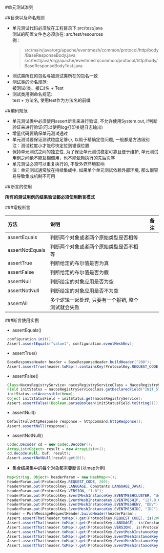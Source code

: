 #单元测试准则

##目录以及命名规则

+ 单元测试代码必须放在工程目录下:src/test/java  
  测试的配置文件也必须放在: src/test/resources  
  例：
  >src/main/java/org/apache/eventmesh/common/protocol/http/body/BaseResponseBody.java
  >src/test/java/org/apache/eventmesh/common/protocol/http/body/BaseResponseBodyTest.java
+ 测试类所在的包名与被测试类所在的包名一致
+ 测试类的命名规范:   
  被测试(类、接口)名 + Test
+ 测试类用例命名规范:  
  test + 方法名, 使用test作为方法名的前缀

##编码规范

+ 单元测试类中必须使用assert断言来进行验证, 不允许使用System.out, if判断验证来进行验证(可以使用log打印关键日志输出)
+ 增量代码要确保单元测试通过
+ 单元测试要保证测试粒度足够小, 以助于精确定位问题, 一般都是方法级别  
  注：测试粒度小才能尽快定位到错误位置
+ 保持单元测试之间的独立性, 为了保证单元测试稳定可靠且便于维护, 单元测试用例之间绝不能互相调用，也不能依赖执行的先后次序
+ 单元测试必须可以重复执行的, 不受外界环境影响  
  注：单元测试通常放在持续集成中, 如果单个单元测试依赖外部环境, 那么很容易导致集成机制不可用

##断言的使用

**所有的测试用例的结果验证都必须使用断言模式**

###常规断言

|       方法       |       说明       |      备注      |
| :-------------- | :---------------| ------------- |
| assertEquals    | 判断两个对象或者两个原始类型是否相等   |  |
| assertNotEquals | 判断两个对象或者两个原始类型是否不相等 |  |
| assertTrue      | 判断给定的布尔值是否为真 |  |
| assertFalse     | 判断给定的布尔值是否为假 |  |
| assertNull      | 判断给定的对象应用是否为空   |  |
| assertNotNull   | 判断给定的对象应用是否不为空 |  |
| assertAll       | 多个逻辑一起处理, 只要有一个报错, 整个测试就会失败 |  |

###断言使用实例

+ assertEquals()
```java
 configuration.init();
 Assert.assertEquals("value1", configuration.eventMeshEnv);
```

+ assertTrue()
```java
 BaseResponseHeader header = BaseResponseHeader.buildHeader("200");
 Assert.assertTrue(header.toMap().containsKey(ProtocolKey.REQUEST_CODE));
```

+ assertFalse()
```java
 Class<NacosRegistryService> nacosRegistryServiceClass = NacosRegistryService.class;
 Field initStatus = nacosRegistryServiceClass.getDeclaredField("INIT_STATUS");
 initStatus.setAccessible(true);
 Object initStatusField = initStatus.get(nacosRegistryService);
 Assert.assertFalse((Boolean.parseBoolean(initStatusField.toString())));
```

+ assertNull()
```java
 DefaultFullHttpResponse response = httpCommand.httpResponse();
 Assert.assertNull(response);
```

+ assertNotNull()
```java
 Codec.Decoder cd = new Codec.Decoder();
 ArrayList<Object> result = new ArrayList<>();
 cd.decode(null, buf, result);
 Assert.assertNotNull(result.get(0));
```

+ 集合结果集中的每个对象都需要断言(以map为例)
```java
 Map<String, Object> headerParam = new HashMap<>();
 headerParam.put(ProtocolKey.REQUEST_CODE, 200);
 headerParam.put(ProtocolKey.LANGUAGE, Constants.LANGUAGE_JAVA);
 headerParam.put(ProtocolKey.VERSION, "1.0");
 headerParam.put(ProtocolKey.EventMeshInstanceKey.EVENTMESHCLUSTER, "default cluster");
 headerParam.put(ProtocolKey.EventMeshInstanceKey.EVENTMESHIP, "127.0.0.1");
 headerParam.put(ProtocolKey.EventMeshInstanceKey.EVENTMESHENV, "DEV");
 headerParam.put(ProtocolKey.EventMeshInstanceKey.EVENTMESHIDC, "IDC");
 header = PushMessageRequestHeader.buildHeader(headerParam);
 Assert.assertThat(header.toMap().get(ProtocolKey.REQUEST_CODE), is(200));
 Assert.assertThat(header.toMap().get(ProtocolKey.LANGUAGE), is(Constants.LANGUAGE_JAVA));
 Assert.assertThat(header.toMap().get(ProtocolKey.VERSION), is(ProtocolVersion.V1));
 Assert.assertThat(header.toMap().get(ProtocolKey.EventMeshInstanceKey.EVENTMESHCLUSTER), is("default cluster"));
 Assert.assertThat(header.toMap().get(ProtocolKey.EventMeshInstanceKey.EVENTMESHIP), is("127.0.0.1"));
 Assert.assertThat(header.toMap().get(ProtocolKey.EventMeshInstanceKey.EVENTMESHENV), is("DEV"));
 Assert.assertThat(header.toMap().get(ProtocolKey.EventMeshInstanceKey.EVENTMESHIDC), is("IDC"));
```

